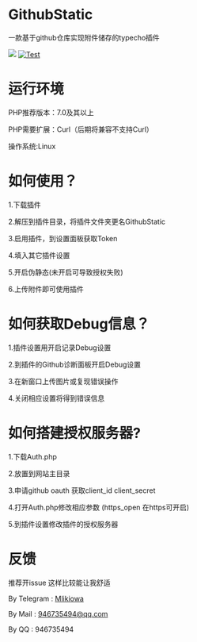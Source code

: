 # GithubStatic
一款基于github仓库实现附件储存的typecho插件

[![](https://img.shields.io/github/license/MliKiowa/GithubStatic)](https://github.com/MliKiowa/GithubStatic/blob/master/LICENSE)
[![Test](https://github.com/MliKiowa/GithubStatic/actions/workflows/php.yml/badge.svg)](https://github.com/MliKiowa/GithubStatic/actions/workflows/php.yml)
# 运行环境
PHP推荐版本：7.0及其以上

PHP需要扩展：Curl（后期将兼容不支持Curl）

操作系统:Linux

# 如何使用？

1.下载插件

2.解压到插件目录，将插件文件夹更名GithubStatic

3.启用插件，到设置面板获取Token

4.填入其它插件设置

5.开启伪静态(未开启可导致授权失败)

6.上传附件即可使用插件

# 如何获取Debug信息？
1.插件设置用开启记录Debug设置

2.到插件的Github诊断面板开启Debug设置

3.在新窗口上传图片或复现错误操作

4.关闭相应设置将得到错误信息

# 如何搭建授权服务器?
1.下载Auth.php

2.放置到网站主目录

3.申请github oauth 获取client_id client_secret

4.打开Auth.php修改相应参数 (https_open 在https可开启)

5.到插件设置修改插件的授权服务器

# 反馈
推荐开issue 这样比较能让我舒适

By Telegram : [Mlikiowa](https://t.me/Mlikiowa)

By Mail : 946735494@qq.com

By QQ : 946735494
